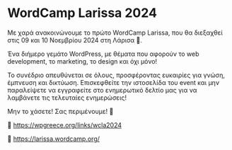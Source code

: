 # WordCamp Larissa 2024

Με χαρά ανακοινώνουμε το πρώτο WordCamp Larissa, που θα διεξαχθεί στις 09 και 10 Νοεμβρίου 2024 στη Λάρισα 🎉.

Ένα διήμερο γεμάτο WordPress, με θέματα που αφορούν το web development, το marketing, το design και όχι μόνο!

Το συνέδριο απευθύνεται σε όλους, προσφέροντας ευκαιρίες για γνώση, έμπνευση και δικτύωση. Επισκεφθείτε την ιστοσελίδα του event και μην παραλείψετε να εγγραφείτε στο ενημερωτικό δελτίο μας για να λαμβάνετε τις τελευταίες ενημερώσεις!

Μην το χάσετε! Σας περιμένουμε! 🐴

🔗 https://wpgreece.org/links/wcla2024

🔗 https://larissa.wordcamp.org/